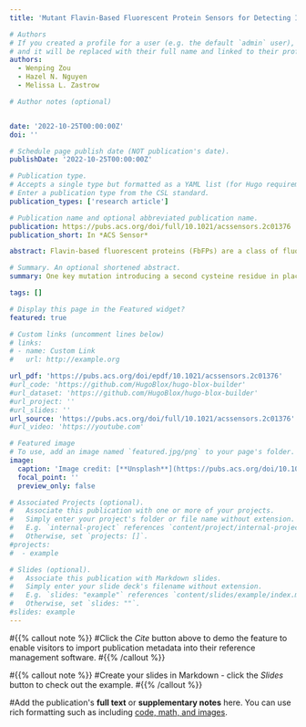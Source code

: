 ```yaml
---
title: 'Mutant Flavin-Based Fluorescent Protein Sensors for Detecting Intracellular Zinc and Copper in Escherichia coli'

# Authors
# If you created a profile for a user (e.g. the default `admin` user), write the username (folder name) here
# and it will be replaced with their full name and linked to their profile.
authors:
  - Wenping Zou
  - Hazel N. Nguyen
  - Melissa L. Zastrow

# Author notes (optional)


date: '2022-10-25T00:00:00Z'
doi: ''

# Schedule page publish date (NOT publication's date).
publishDate: '2022-10-25T00:00:00Z'

# Publication type.
# Accepts a single type but formatted as a YAML list (for Hugo requirements).
# Enter a publication type from the CSL standard.
publication_types: ['research article']

# Publication name and optional abbreviated publication name.
publication: https://pubs.acs.org/doi/full/10.1021/acssensors.2c01376
publication_short: In *ACS Sensor*

abstract: Flavin-based fluorescent proteins (FbFPs) are a class of fluorescent reporters that undergo oxygen-independent fluorophore incorporation, which is an important advantage over green fluorescent proteins (GFPs) and mFruits. A FbFP derived from Chlamydomonas reinhardtii (CreiLOV) is a promising platform for designing new metal sensors. Some FbFPs are intrinsically quenched by metal ions, but the question of where metals bind and how to tune metal affinity has not been addressed. We used site-directed mutagenesis of CreiLOV to probe a hypothesized copper(II) binding site that led to fluorescence quenching. Most mutations changed the fluorescence quenching level, supporting the proposed site. One key mutation introducing a second cysteine residue in place of asparagine (CreiLOVN41C) significantly altered metal affinity and selectivity, yielding a zinc sensor. The fluorescence intensity and lifetime of CreiLOVN41C were reversibly quenched by Zn2+ ions with a biologically relevant affinity (apparent dissociation constant, Kd, of 1 nM). Copper quenching of CreiLOVN41C was retained but with several orders of magnitude higher affinity than CreiLOV (Kd = 0.066 fM for Cu2+, 5.4 fM for Cu+) and partial reversibility. We also show that CreiLOVN41C is an excellent intensity- and lifetime-based zinc sensor in aerobic and anaerobic live bacterial cells. Zn2+-induced fluorescence quenching is reversible over several cycles in Escherichia coli cell suspensions and can be imaged by fluorescence microscopy. CreiLOVN41C is a novel oxygen-independent metal sensor that significantly expands the current fluorescent protein-based toolbox of metal sensors and will allow for studies of anaerobic and low oxygen systems previously precluded by the use of oxygen-dependent GFPs.

# Summary. An optional shortened abstract.
summary: One key mutation introducing a second cysteine residue in place of asparagine (CreiLOV_N41C) significantly altered metal affinity and selectivity, yielding a zinc sensor. The fluorescence intensity and lifetime of CreiLOV_N41C were reversibly quenched by Zn2+ ions with a biologically relevant affinity (apparent dissociation constant, Kd, of 1 nM). Copper quenching of CreiLOV_N41C was retained but with several orders of magnitude higher affinity than CreiLOV (Kd = 0.066 fM for Cu2+, 5.4 fM for Cu+) and partial reversibility.

tags: []

# Display this page in the Featured widget?
featured: true

# Custom links (uncomment lines below)
# links:
# - name: Custom Link
#   url: http://example.org

url_pdf: 'https://pubs.acs.org/doi/epdf/10.1021/acssensors.2c01376'
#url_code: 'https://github.com/HugoBlox/hugo-blox-builder'
#url_dataset: 'https://github.com/HugoBlox/hugo-blox-builder'
#url_project: ''
#url_slides: ''
url_source: 'https://pubs.acs.org/doi/full/10.1021/acssensors.2c01376'
#url_video: 'https://youtube.com'

# Featured image
# To use, add an image named `featured.jpg/png` to your page's folder.
image:
  caption: 'Image credit: [**Unsplash**](https://pubs.acs.org/doi/10.1021/acssensors.2c01376?fig=abs1&ref=pdf)'
  focal_point: ''
  preview_only: false

# Associated Projects (optional).
#   Associate this publication with one or more of your projects.
#   Simply enter your project's folder or file name without extension.
#   E.g. `internal-project` references `content/project/internal-project/index.md`.
#   Otherwise, set `projects: []`.
#projects:
#  - example

# Slides (optional).
#   Associate this publication with Markdown slides.
#   Simply enter your slide deck's filename without extension.
#   E.g. `slides: "example"` references `content/slides/example/index.md`.
#   Otherwise, set `slides: ""`.
#slides: example
---
```


#{{% callout note %}}
#Click the _Cite_ button above to demo the feature to enable visitors to import publication metadata into their reference management software.
#{{% /callout %}}

#{{% callout note %}}
#Create your slides in Markdown - click the _Slides_ button to check out the example.
#{{% /callout %}}

#Add the publication's **full text** or **supplementary notes** here. You can use rich formatting such as including [code, math, and images](https://docs.hugoblox.com/content/writing-markdown-latex/).
